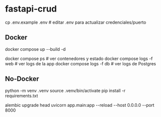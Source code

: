 # fastapi-crud

cp .env.example .env       # editar .env para actualizar credenciales/puerto


## Docker

docker compose up --build -d

docker compose ps              # ver contenedores y estado
docker compose logs -f web     # ver logs de la app
docker compose logs -f db      # ver logs de Postgres

## No-Docker

python -m venv .venv
source .venv/bin/activate
pip install -r requirements.txt

alembic upgrade head
uvicorn app.main:app --reload --host 0.0.0.0 --port 8000

